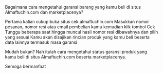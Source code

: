Bagaimana cara mengetahui garansi barang yang kamu beli di situs Almaftuchin.com dan marketplacenya?

Pertama kalian cukup buka situs cek.almaftuchin.com
Masukkan nomor pesanan, nomor resi atau email pembelian kamu kemudian klik tombol Cek
Tunggu beberapa saat hingga muncul hasil nomor resi dibawahnya dan pilih yang sesuai
Kamu akan disajikan rincian produk yang kamu beli beserta data lainnya termasuk masa garansi

Mudah bukan? Nah itulah cara mengetahui status garansi produk yang kamu beli di situs Almaftuchin.com beserta marketplacenya.


Semoga bermanfaat
